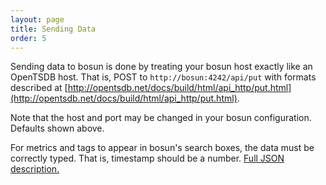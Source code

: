 ```yaml
---
layout: page
title: Sending Data
order: 5
---
```


Sending data to bosun is done by treating your bosun host exactly like an OpenTSDB host. That is, POST to `http://bosun:4242/api/put` with formats described at [http://opentsdb.net/docs/build/html/api_http/put.html](http://opentsdb.net/docs/build/html/api_http/put.html).

Note that the host and port may be changed in your bosun configuration. Defaults shown above.

For metrics and tags to appear in bosun's search boxes, the data must be correctly typed. That is, timestamp should be a number. [Full JSON description.](http://godoc.org/github.com/StackExchange/scollector/opentsdb#DataPoint)